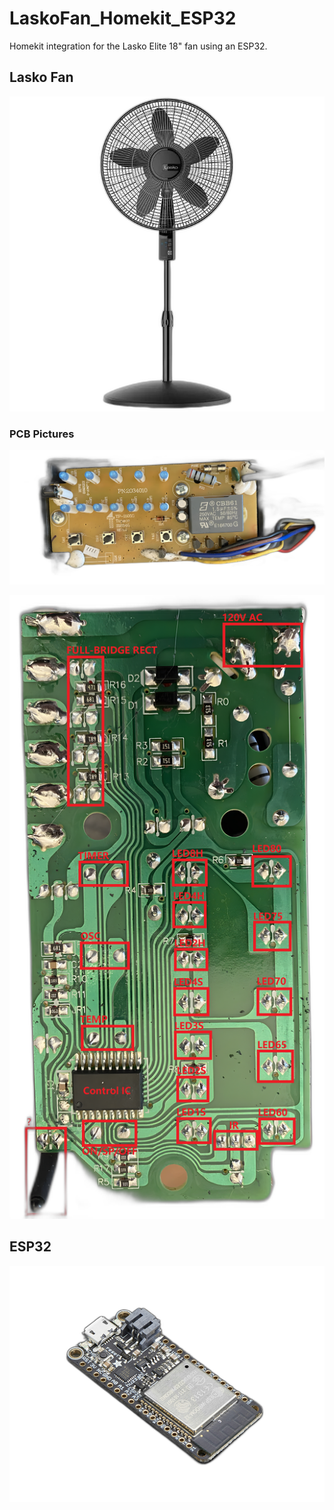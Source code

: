 # LaskoFan_Homekit_ESP32
Homekit integration for the Lasko Elite 18" fan using an ESP32.

## Lasko Fan

![Lasko Fan](images/lasko.png)

### PCB Pictures

![PCB Front](images/pcb_front.png)

![PCB Back](images/pcb_back.png)

## ESP32

![Huzzah32](images/huzzah32.png)